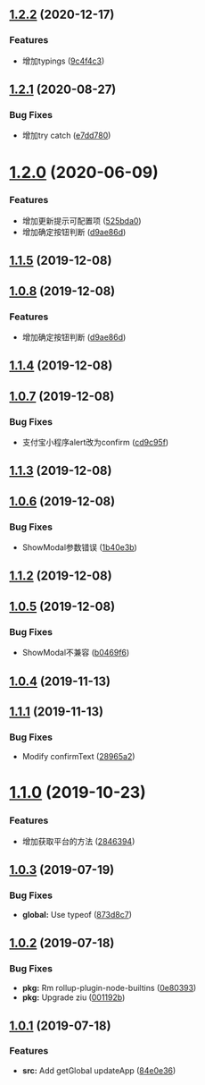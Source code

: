 ## [1.2.2](https://github.com/bugszhou/miniapp-utils/compare/v1.2.1...v1.2.2) (2020-12-17)


### Features

* 增加typings ([9c4f4c3](https://github.com/bugszhou/miniapp-utils/commit/9c4f4c34d3fcd78e7b8b52c7afe0cd8cd4b61e56))



## [1.2.1](https://github.com/bugszhou/miniapp-utils/compare/v1.2.0...v1.2.1) (2020-08-27)


### Bug Fixes

* 增加try catch ([e7dd780](https://github.com/bugszhou/miniapp-utils/commit/e7dd780cb551835bc1a4ef66b7b1c5325e760f1c))



# [1.2.0](https://github.com/bugszhou/miniapp-utils/compare/v1.1.4...v1.2.0) (2020-06-09)


### Features

* 增加更新提示可配置项 ([525bda0](https://github.com/bugszhou/miniapp-utils/commit/525bda0cce3cc45e76e4b9f10e9c8f6be66b727e))
* 增加确定按钮判断 ([d9ae86d](https://github.com/bugszhou/miniapp-utils/commit/d9ae86d40716ec2228cbf52a6787689c21c754a2))



<a name="1.1.5"></a>
## [1.1.5](https://github.com/bugszhou/miniapp-utils/compare/v1.0.8...v1.1.5) (2019-12-08)



<a name="1.0.8"></a>
## [1.0.8](https://github.com/bugszhou/miniapp-utils/compare/v1.1.4...v1.0.8) (2019-12-08)


### Features

* 增加确定按钮判断 ([d9ae86d](https://github.com/bugszhou/miniapp-utils/commit/d9ae86d))



<a name="1.1.4"></a>
## [1.1.4](https://github.com/bugszhou/miniapp-utils/compare/v1.0.7...v1.1.4) (2019-12-08)



<a name="1.0.7"></a>
## [1.0.7](https://github.com/bugszhou/miniapp-utils/compare/v1.1.3...v1.0.7) (2019-12-08)


### Bug Fixes

* 支付宝小程序alert改为confirm ([cd9c95f](https://github.com/bugszhou/miniapp-utils/commit/cd9c95f))



<a name="1.1.3"></a>
## [1.1.3](https://github.com/bugszhou/miniapp-utils/compare/v1.0.6...v1.1.3) (2019-12-08)



<a name="1.0.6"></a>
## [1.0.6](https://github.com/bugszhou/miniapp-utils/compare/v1.1.2...v1.0.6) (2019-12-08)


### Bug Fixes

* ShowModal参数错误 ([1b40e3b](https://github.com/bugszhou/miniapp-utils/commit/1b40e3b))



<a name="1.1.2"></a>
## [1.1.2](https://github.com/bugszhou/miniapp-utils/compare/v1.0.5...v1.1.2) (2019-12-08)



<a name="1.0.5"></a>
## [1.0.5](https://github.com/bugszhou/miniapp-utils/compare/v1.0.4...v1.0.5) (2019-12-08)


### Bug Fixes

* ShowModal不兼容 ([b0469f6](https://github.com/bugszhou/miniapp-utils/commit/b0469f6))



<a name="1.0.4"></a>
## [1.0.4](https://github.com/bugszhou/miniapp-utils/compare/v1.1.1...v1.0.4) (2019-11-13)



<a name="1.1.1"></a>
## [1.1.1](https://github.com/bugszhou/miniapp-utils/compare/v1.1.0...v1.1.1) (2019-11-13)


### Bug Fixes

* Modify confirmText ([28965a2](https://github.com/bugszhou/miniapp-utils/commit/28965a2))



<a name="1.1.0"></a>
# [1.1.0](https://github.com/bugszhou/miniapp-utils/compare/v1.0.3...v1.1.0) (2019-10-23)


### Features

* 增加获取平台的方法 ([2846394](https://github.com/bugszhou/miniapp-utils/commit/2846394))



<a name="1.0.3"></a>
## [1.0.3](https://github.com/bugszhou/miniapp-utils/compare/v1.0.2...v1.0.3) (2019-07-19)


### Bug Fixes

* **global:** Use typeof ([873d8c7](https://github.com/bugszhou/miniapp-utils/commit/873d8c7))



<a name="1.0.2"></a>
## [1.0.2](https://github.com/bugszhou/miniapp-utils/compare/v1.0.1...v1.0.2) (2019-07-18)


### Bug Fixes

* **pkg:** Rm rollup-plugin-node-builtins ([0e80393](https://github.com/bugszhou/miniapp-utils/commit/0e80393))
* **pkg:** Upgrade ziu ([001192b](https://github.com/bugszhou/miniapp-utils/commit/001192b))



<a name="1.0.1"></a>
## [1.0.1](https://github.com/bugszhou/miniapp-utils/compare/84e0e36...v1.0.1) (2019-07-18)


### Features

* **src:** Add getGlobal updateApp ([84e0e36](https://github.com/bugszhou/miniapp-utils/commit/84e0e36))



